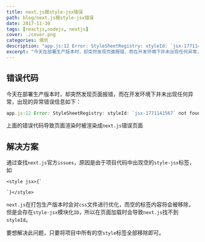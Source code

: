 ```yaml
---
title: next.js报style-jsx错误
path: blog/next.js报style-jsx错误
date: 2017-11-30
tags: [reactjs,nodejs, nextjs]
cover: ./cover.png
categories: 填坑
description: "app.js:12 Error: StyleSheetRegistry: styleId: `jsx-1771141567` not found."
excerpt: "今天在部署生产版本时，却突然发现页面报错，而在开发环境下并未出现任何异常，出现的异常错误信息如下: app.js:12 Error: StyleSheetRegistry: styleId: `jsx-1771141567` not found."
---
```


## 错误代码

今天在部署生产版本时，却突然发现页面报错，而在开发环境下并未出现任何异常，出现的异常错误信息如下：

```javascript
app.js:12 Error: StyleSheetRegistry: styleId: `jsx-1771141567` not found.
```

上面的错误代码导致页面渲染时被渲染成`next.js`错误页面

## 解决方案

通过查找`next.js`官方`issues`，原因是由于项目代码中出现空的`style-jsx`标签，如

```react
<style jsx>{`

`}</style>
```

`next.js`在打包生产版本时会对`css`文件进行优化，而空的标签内容将会被移除，但是会存在`style-jsx`模块化`ID`，所以在页面加载时会导致`next.js`找不到`styleId`。

要想解决此问题，只要将项目中所有的空`style`标签全部移除即可。